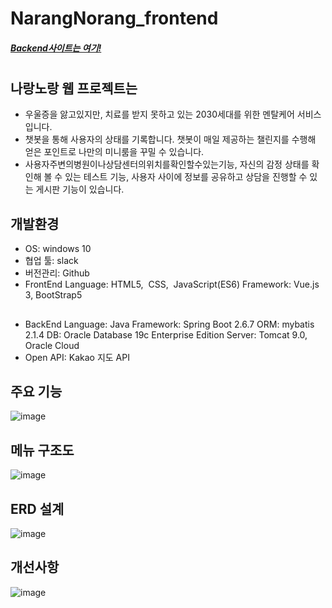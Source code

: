 # NarangNorang_frontend
##### _[Backend사이트는 여기!](https://github.com/hi-hi-hi-hi-hi/narangnorang_backend)_  
#
#
#
## 나랑노랑 웹 프로젝트는

- 우울증을 앓고있지만, 치료를 받지 못하고 있는 2030세대를 위한 멘탈케어 서비스입니다.
- 챗봇을 통해 사용자의 상태를 기록합니다. 챗봇이 매일 제공하는 챌린지를 수행해 얻은 포인트로 나만의 미니룸을 꾸밀 수 있습니다.
- 사용자주변의병원이나상담센터의위치를확인할수있는기능, 자신의 감정 상태를 확인해 볼 수 있는 테스트 기능, 사용자 사이에 정보를 공유하고 상담을 진행할 수 있는 게시판 기능이 있습니다.

## 개발환경

- OS: windows 10
- 협업 툴: slack
- 버전관리: Github
- FrontEnd
 Language: HTML5, &nbsp;CSS, &nbsp;JavaScript(ES6)
Framework: Vue.js 3, BootStrap5
##    
- BackEnd
Language: Java
Framework: Spring Boot 2.6.7
ORM: mybatis 2.1.4
DB: Oracle Database 19c Enterprise Edition
Server: Tomcat 9.0, Oracle Cloud
- Open API: Kakao 지도 API


## 주요 기능
![image](https://user-images.githubusercontent.com/95620153/175846886-d137e033-5cf1-4862-8006-fee1c677d8a1.png)

## 메뉴 구조도
![image](https://user-images.githubusercontent.com/95620153/175847119-f9e0f15a-183c-4dd6-b7ee-a6458afc6dcc.png)

## ERD 설계
![image](https://user-images.githubusercontent.com/95620153/175847217-5402e94b-cac7-4d13-8e87-154a4f02539c.png)

## 개선사항
![image](https://user-images.githubusercontent.com/95620153/175847323-bfd0cd83-bf0f-4941-b42d-1b8f566c675e.png)

